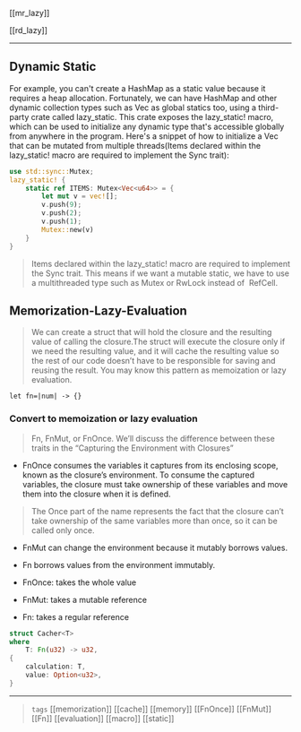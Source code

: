 
[[mr_lazy]]

[[rd_lazy]]

---

## Dynamic Static

For example, you can't create a HashMap as a static value because it requires a heap allocation. Fortunately, we can have HashMap and other dynamic collection types such as Vec as global statics too, using a third-party crate called lazy_static. This crate exposes the lazy_static! macro, which can be used to initialize any dynamic type that's accessible globally from anywhere in the program. Here's a snippet of how to initialize a Vec that can be mutated from multiple threads(Items declared within the lazy_static! macro are required to implement the Sync trait):

```rust
use std::sync::Mutex;
lazy_static! {
    static ref ITEMS: Mutex<Vec<u64>> = {
        let mut v = vec![];
        v.push(9);
        v.push(2);
        v.push(1);
        Mutex::new(v)
    }
}
```
> Items declared within the lazy_static! macro are required to implement the Sync trait. This means if we want a mutable static, we have to use a multithreaded type such as Mutex or RwLock instead of  RefCell.

## Memorization-Lazy-Evaluation
>We can create a struct that will hold the closure and the resulting value of calling the closure.The struct will execute the closure only if we need the resulting value, and it will cache the resulting value so the rest of our code doesn’t have to be responsible for saving and reusing the result. You may know this pattern as memoization or lazy evaluation.

```rust,no_run
let fn=|num| -> {}
```

### Convert to memoization or lazy evaluation
> Fn, FnMut, or FnOnce. We’ll discuss the difference between these traits in the “Capturing the Environment with Closures”

 - FnOnce consumes the variables it captures from its enclosing scope, known as the closure’s environment. To consume the captured variables, the closure must take ownership of these variables and move them into the closure when it is defined.
 > The Once part of the name represents the fact that the closure can’t take ownership of the same variables more than once, so it can be called only once.
 - FnMut can change the environment because it mutably borrows values.
 - Fn borrows values from the environment immutably.
 
 - FnOnce: takes the whole value
 - FnMut: takes a mutable reference
 - Fn: takes a regular reference 
 
```rust
struct Cacher<T>
where
    T: Fn(u32) -> u32,
{
    calculation: T,
    value: Option<u32>,
}


```


---

> `tags` [[memorization]] [[cache]] [[memory]] [[FnOnce]] [[FnMut]] [[Fn]] [[evaluation]] [[macro]] [[static]]

